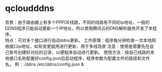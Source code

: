 # qcloudddns
背景：由于路由器上有多个PPPOE线路，不同的线路有不同的ip地址，一般的DDNS程序只能自动更新一个IP地址，所以使用腾讯云的DNS解析服务开发了本程序。  
特点：可对多个接口进行自动ddns更新。
工作原理：程序每分钟检查一次本地网络接口ip地址，如有变更就用进行更新，用于多线场景
注意：使用是需要先在自己账号创建好对应的记录，以便程序自动进行更新。
使用方法：按自己线路的本地接口名称配置好config.json后启动程序，程序参数为配置文件的路径和文件名。
例：./ddns /etc/ddns/config.json &

